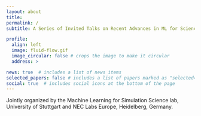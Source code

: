 ```yaml
---
layout: about
title: 
permalink: /
subtitle: A Series of Invited Talks on Recent Advances in ML for Science and Simulations.

profile:
  align: left
  image: fluid-flow.gif
  image_circular: false # crops the image to make it circular
  address: >

news: true  # includes a list of news items
selected_papers: false # includes a list of papers marked as "selected={true}"
social: true  # includes social icons at the bottom of the page
---
```




Jointly organized by the Machine Learning for Simulation Science lab,  
University of Stuttgart and NEC Labs Europe, Heidelberg, Germany.

